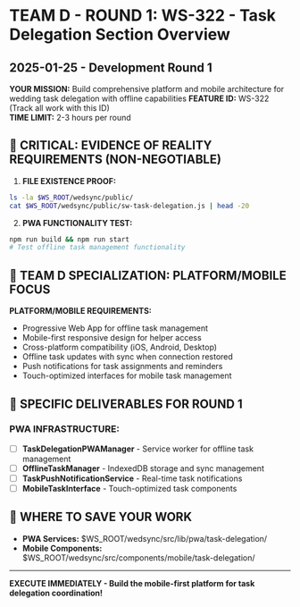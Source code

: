 # TEAM D - ROUND 1: WS-322 - Task Delegation Section Overview
## 2025-01-25 - Development Round 1

**YOUR MISSION:** Build comprehensive platform and mobile architecture for wedding task delegation with offline capabilities
**FEATURE ID:** WS-322 (Track all work with this ID)  
**TIME LIMIT:** 2-3 hours per round

## 🚨 CRITICAL: EVIDENCE OF REALITY REQUIREMENTS (NON-NEGOTIABLE)

1. **FILE EXISTENCE PROOF:**
```bash
ls -la $WS_ROOT/wedsync/public/
cat $WS_ROOT/wedsync/public/sw-task-delegation.js | head -20
```

2. **PWA FUNCTIONALITY TEST:**
```bash
npm run build && npm run start
# Test offline task management functionality
```

## 🎯 TEAM D SPECIALIZATION: PLATFORM/MOBILE FOCUS

**PLATFORM/MOBILE REQUIREMENTS:**
- Progressive Web App for offline task management
- Mobile-first responsive design for helper access
- Cross-platform compatibility (iOS, Android, Desktop)
- Offline task updates with sync when connection restored
- Push notifications for task assignments and reminders
- Touch-optimized interfaces for mobile task management

## 🎯 SPECIFIC DELIVERABLES FOR ROUND 1

### PWA INFRASTRUCTURE:
- [ ] **TaskDelegationPWAManager** - Service worker for offline task management
- [ ] **OfflineTaskManager** - IndexedDB storage and sync management
- [ ] **TaskPushNotificationService** - Real-time task notifications
- [ ] **MobileTaskInterface** - Touch-optimized task components

## 💾 WHERE TO SAVE YOUR WORK
- **PWA Services:** $WS_ROOT/wedsync/src/lib/pwa/task-delegation/
- **Mobile Components:** $WS_ROOT/wedsync/src/components/mobile/task-delegation/

---

**EXECUTE IMMEDIATELY - Build the mobile-first platform for task delegation coordination!**